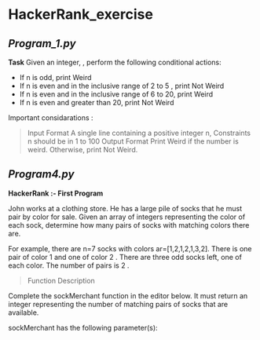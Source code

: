 # HackerRank_exercise

## ***Program_1.py***

  **Task**
Given an integer, , perform the following conditional actions:

- If n is odd, print Weird
- If n is even and in the inclusive range of 2 to 5 , print Not Weird
- If n is even and in the inclusive range of 6 to 20, print Weird
- If n is even and greater than 20, print Not Weird

Important considarations :

>Input Format
A single line containing a positive integer n,
>Constraints
n should be in 1 to 100
>Output Format
Print Weird if the number is weird. Otherwise, print Not Weird.


## ***Program4.py***

   **HackerRank :- First Program**

   John works at a clothing store. He has a large pile of socks that he must pair by color for sale. Given an array of integers representing the color of each sock, 
determine how many pairs of socks with matching colors there are.

For example, there are n=7 socks with colors ar=[1,2,1,2,1,3,2]. 
There is one pair of color 1 and one of color 2 . 
There are three odd socks left, one of each color. The number of pairs is 2 .

>Function Description

Complete the sockMerchant function in the editor below. It must return an integer representing the number of matching pairs of socks that are available.

sockMerchant has the following parameter(s):

